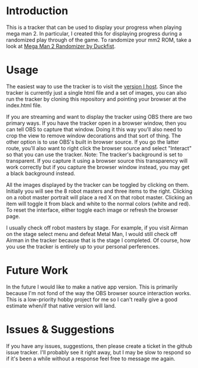 # Introduction

This is a tracker that can be used to display your progress when playing mega
man 2. In particular, I created this for displaying progress during a
randomized play through of the game. To randomize your mm2 ROM, take a look at
[Mega Man 2 Randomizer by Duckfist](https://github.com/duckfist/MM2Random).

# Usage

The easiest way to use the tracker is to visit the [version I
host](https://codersbase.com/mm2tracker). Since the tracker is currently just a
single html file and a set of images, you can also run the tracker by cloning
this repository and pointing your browser at the index.html file.

If you are streaming and want to display the tracker using OBS there are two
primary ways. If you have the tracker open in a browser window, then you can
tell OBS to capture that window. Doing it this way you'll also need to crop the
view to remove window decorations and that sort of thing. The other option is
to use OBS's built in browser source. If you go the latter route, you'll also
want to right click the browser source and select "Interact" so that you can
use the tracker. Note: The tracker's background is set to transparent. If you
capture it using a browser source this transparency will work correctly but if
you capture the browser window instead, you may get a black background instead.

All the images displayed by the tracker can be toggled by clicking on them.
Initially you will see the 8 robot masters and three items to the right.
Clicking on a robot master portrait will place a red X on that robot master.
Clicking an item will toggle it from black and white to the normal colors
(white and red). To reset the interface, either toggle each image or refresh
the browser page.

I usually check off robot masters by stage. For example, if you visit Airman on
the stage select menu and defeat Metal Man, I would still check off Airman in
the tracker because that is the stage I completed. Of course, how you use the
tracker is entirely up to your personal perferences.

# Future Work

In the future I would like to make a native app version. This is primarily
because I'm not fond of the way the OBS browser source interaction works. This
is a low-priority hobby project for me so I can't really give a good estimate
when/if that native version will land.

# Issues & Suggestions

If you have any issues, suggestions, then please create a ticket in the github
issue tracker. I'll probably see it right away, but I may be slow to respond so
if it's been a while without a response feel free to message me again.

